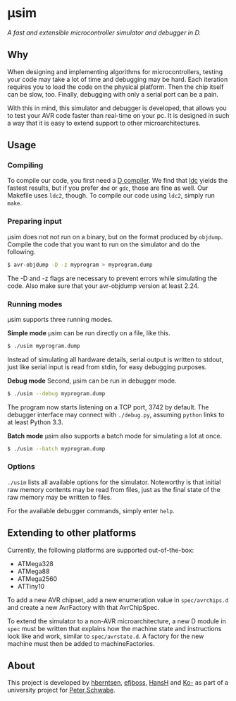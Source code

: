 # μsim

*A fast and extensible microcontroller simulator and debugger in D.*

## Why

When designing and implementing algorithms for microcontrollers, testing your code may take a lot of time and debugging may be hard. Each iteration requires you to load the code on the physical platform. Then the chip itself can be slow, too. Finally, debugging with only a serial port can be a pain.

With this in mind, this simulator and debugger is developed, that allows you to test your AVR code faster than real-time on your pc. It is designed in such a way that it is easy to extend support to other microarchitectures.

## Usage

### Compiling
To compile our code, you first need a [D compiler](http://dlang.org/download.html). We find that [ldc](https://github.com/ldc-developers/ldc) yields the fastest results, but if you prefer `dmd` or `gdc`, those are fine as well. Our Makefile uses `ldc2`, though. To compile our code using `ldc2`, simply run `make`.

### Preparing input
μsim does not not run on a binary, but on the format produced by `objdump`. Compile the code that you want to run on the simulator and do the following.
```bash
$ avr-objdump -D -z myprogram > myprogram.dump
```
The -D and -z flags are necessary to prevent errors while simulating the code. Also make sure that your avr-objdump version at least 2.24.

### Running modes
μsim supports three running modes.

**Simple mode** μsim can be run directly on a file, like this.
```bash
$ ./usim myprogram.dump
```
Instead of simulating all hardware details, serial output is written to stdout, just like serial input is read from stdin, for easy debugging purposes.

**Debug mode** Second, μsim can be run in debugger mode.
```bash
$ ./usim --debug myprogram.dump
```
The program now starts listening on a TCP port, 3742 by default. The debugger interface may connect with `./debug.py`, assuming `python` links to at least Python 3.3.

**Batch mode** μsim also supports a batch mode for simulating a lot at once.
```bash
$ ./usim --batch myprogram.dump
```

### Options

`./usim` lists all available options for the simulator. Noteworthy is that initial raw memory contents may be read from files, just as the final state of the raw memory may be written to files.

For the available debugger commands, simply enter `help`.

## Extending to other platforms

Currently, the following platforms are supported out-of-the-box:

* ATMega328
* ATMega88
* ATMega2560
* ATTiny10

To add a new AVR chipset, add a new enumeration value in `spec/avrchips.d` and create a new AvrFactory with that AvrChipSpec.

To extend the simulator to a non-AVR microarchitecture, a new D module in `spec` must be written that explains how the machine state and instructions look like and work, similar to `spec/avrstate.d`. A factory for the new machine must then be added to machineFactories.

## About

This project is developed by [hberntsen](https://github.com/hberntsen), [efjboss](https://github.com/efjboss), [HansH](https://github.com/HansH) and [Ko-](https://github.com/Ko-) as part of a university project for [Peter Schwabe](https://cryptojedi.org/peter/).
